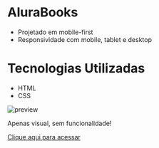 # AluraBooks

- Projetado em mobile-first
- Responsividade com mobile, tablet e desktop

# Tecnologias Utilizadas
- HTML
- CSS



![preview](https://user-images.githubusercontent.com/117242122/219265917-bd691fb6-9047-4540-8f36-2b994761ef3f.png)

Apenas visual, sem funcionalidade!

<a href="https://p-lyp.github.io/alurabooks/">Clique aqui para acessar</a>
